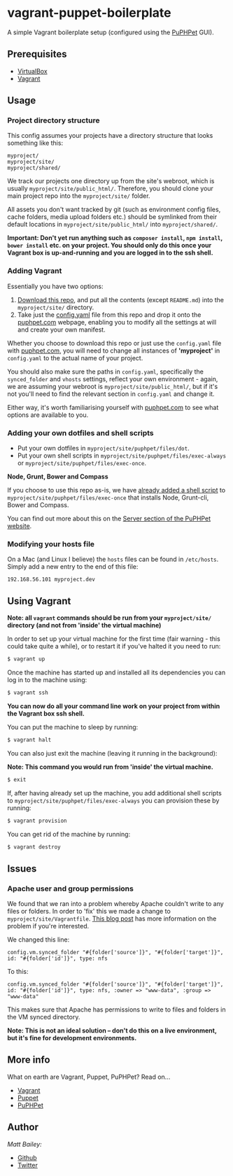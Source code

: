 # vagrant-puppet-boilerplate

A simple Vagrant boilerplate setup (configured using the [PuPHPet](https://puphpet.com/) GUI).

## Prerequisites

* [VirtualBox](https://www.virtualbox.org/wiki/Downloads)
* [Vagrant](http://www.vagrantup.com/downloads.html)

## Usage

### Project directory structure

This config assumes your projects have a directory structure that looks something like this:

```
myproject/
myproject/site/
myproject/shared/
```

We track our projects one directory up from the site's webroot, which is usually `myproject/site/public_html/`. Therefore, you should clone your main project repo into the `myproject/site/` folder.

All assets you don't want tracked by git (such as environment config files, cache folders, media upload folders etc.) should be symlinked from their default locations in `myproject/site/public_html/` into `myproject/shared/`.

**Important: Don't yet run anything such as `composer install`, `npm install`, `bower install` etc. on your project. You should only do this once your Vagrant box is up-and-running and you are logged in to the ssh shell.**

### Adding Vagrant

Essentially you have two options:

1. [Download this repo](https://github.com/gpmd/vagrant-puppet-boilerplate/archive/master.zip), and put all the contents (except `README.md`) into the `myproject/site/` directory.
2. Take just the [config.yaml](https://github.com/gpmd/vagrant-puppet-boilerplate/blob/master/puphpet/config.yaml) file from this repo and drop it onto the [puphpet.com](https://puphpet.com/) webpage, enabling you to modify all the settings at will and create your own manifest.

Whether you choose to download this repo or just use the `config.yaml` file with [puphpet.com](https://puphpet.com/), you will need to change all instances of **'myproject'** in `config.yaml` to the actual name of your project.

You should also make sure the paths in `config.yaml`, specifically the `synced_folder` and `vhosts` settings, reflect your own environment - again, we are assuming your webroot is `myproject/site/public_html/`, but if it's not you'll need to find the relevant section in `config.yaml` and change it.

Either way, it's worth familiarising yourself with [puphpet.com](https://puphpet.com/) to see what options are available to you.

### Adding your own dotfiles and shell scripts

* Put your own dotfiles in `myproject/site/puphpet/files/dot`.
* Put your own shell scripts in `myproject/site/puphpet/files/exec-always` or `myproject/site/puphpet/files/exec-once`.

**Node, Grunt, Bower and Compass**

If you choose to use this repo as-is, we have [already added a shell script](https://github.com/gpmd/vagrant-puppet-boilerplate/blob/master/puphpet/files/exec-once/frontend-tools.sh) to `myproject/site/puphpet/files/exec-once` that installs Node, Grunt-cli, Bower and Compass.

You can find out more about this on the [Server section of the PuPHPet website](https://puphpet.com/#server).

### Modifying your hosts file

On a Mac (and Linux I believe) the `hosts` files can be found in `/etc/hosts`. Simply add a new entry to the end of this file:

`192.168.56.101 myproject.dev`

## Using Vagrant

**Note: all `vagrant` commands should be run from your `myproject/site/` directory (and not from 'inside' the virtual machine)**

In order to set up your virtual machine for the first time (fair warning - this could take quite a while), or to restart it if you've halted it you need to run:

```bash
$ vagrant up
```

Once the machine has started up and installed all its dependencies you can log in to the machine using:

```bash
$ vagrant ssh
```

**You can now do all your command line work on your project from within the Vagrant box ssh shell.**

You can put the machine to sleep by running:

```bash
$ vagrant halt
```

You can also just exit the machine (leaving it running in the background):

**Note: This command you would run from 'inside' the virtual machine.**

```bash
$ exit
```

If, after having already set up the machine, you add additional shell scripts to `myproject/site/puphpet/files/exec-always` you can provision these by running:

```bash
$ vagrant provision
```

You can get rid of the machine by running:

```bash
$ vagrant destroy
```

## Issues

### Apache user and group permissions

We found that we ran into a problem whereby Apache couldn't write to any files or folders. In order to 'fix' this we made a change to `myproject/site/Vagrantfile`. [This blog post](http://www.robertprice.co.uk/robblog/2013/06/allowing-apache-to-write-to-vagrant/) has more information on the problem if you're interested.

We changed this line:

```
config.vm.synced_folder "#{folder['source']}", "#{folder['target']}", id: "#{folder['id']}", type: nfs
```

To this:

```
config.vm.synced_folder "#{folder['source']}", "#{folder['target']}", id: "#{folder['id']}", type: nfs, :owner => "www-data", :group => "www-data"
```

This makes sure that Apache has permissions to write to files and folders in the VM synced directory.

**Note: This is not an ideal solution – don't do this on a live environment, but it's fine for development environments.**

## More info

What on earth are Vagrant, Puppet, PuPHPet? Read on...

* [Vagrant](http://www.vagrantup.com/)
* [Puppet](http://puppetlabs.com/puppet/puppet-open-source)
* [PuPHPet](https://puphpet.com/about)

## Author

*Matt Bailey:*

* [Github](https://github.com/matt-bailey)
* [Twitter](https://twitter.com/_mattbailey)
